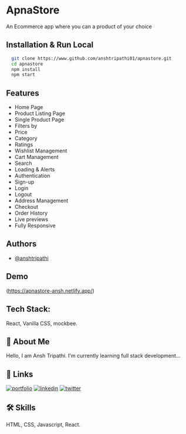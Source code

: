 
# ApnaStore

An Ecommerce app where you can a product of your choice

## Installation & Run Local

```bash
  git clone https://www.github.com/anshtripathi01/apnastore.git
  cd apnastore
  npm install
  npm start
```

## Features

- Home Page
- Product Listing Page
- Single Product Page
- Filters by
- Price
- Category
- Ratings
- Wishlist Management
- Cart Management
- Search
- Loading & Alerts
- Authentication
- Sign-up
- Login
- Logout
- Address Management
- Checkout
- Order History
- Live previews
- Fully Responsive

## Authors

- [@anshtripathi](https://www.github.com/anshtripathi01)


## Demo

(https://apnastore-ansh.netlify.app/)

## Tech Stack:
React, Vanilla CSS, mockbee.

## 🚀 About Me
Hello, I am Ansh Tripathi. I'm currently learning full stack development...


## 🔗 Links
[![portfolio](https://img.shields.io/badge/my_portfolio-000?style=for-the-badge&logo=ko-fi&logoColor=white)](https://anshtripathi-portfolio.netlify.app/)
[![linkedin](https://img.shields.io/badge/linkedin-0A66C2?style=for-the-badge&logo=linkedin&logoColor=white)](https://www.linkedin.com/in/anshtripathi01)
[![twitter](https://img.shields.io/badge/twitter-1DA1F2?style=for-the-badge&logo=twitter&logoColor=white)](https://twitter.com/ansh_tripathi01)


## 🛠 Skills
 HTML, CSS, Javascript, React.

